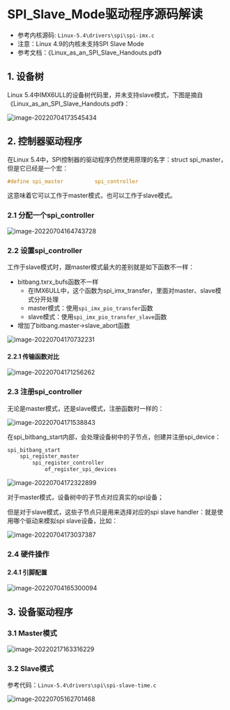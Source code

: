 # SPI_Slave_Mode驱动程序源码解读 #

* 参考内核源码: `Linux-5.4\drivers\spi\spi-imx.c`
* 注意：Linux 4.9的内核未支持SPI Slave Mode
* 参考文档：《Linux_as_an_SPI_Slave_Handouts.pdf》

## 1. 设备树

Linux 5.4中IMX6ULL的设备树代码里，并未支持slave模式，下图是摘自《Linux_as_an_SPI_Slave_Handouts.pdf》：

![image-20220704173545434](pic/102_dts_for_slave_mode.png)



## 2. 控制器驱动程序

在Linux 5.4中，SPI控制器的驱动程序仍然使用原理的名字：struct spi_master，但是它已经是一个宏：

```c
#define spi_master			spi_controller
```

这意味着它可以工作于master模式，也可以工作于slave模式。



### 2.1 分配一个spi_controller

![image-20220704164743728](pic/95_alloc_spi_controller.png)



### 2.2 设置spi_controller

工作于slave模式时，跟master模式最大的差别就是如下函数不一样：

* bitbang.txrx_bufs函数不一样
  * 在IMX6ULL中，这个函数为spi_imx_transfer，里面对master、slave模式分开处理
  * master模式：使用`spi_imx_pio_transfer`函数
  * slave模式：使用`spi_imx_pio_transfer_slave`函数
* 增加了bitbang.master->slave_abort函数

![image-20220704170732231](pic/97_spi_controller_set_for_slave.png)



#### 2.2.1 传输函数对比

![image-20220704171256262](pic/98_tx_rx_bufs_for_master_and_slave.png)



### 2.3 注册spi_controller

无论是master模式，还是slave模式，注册函数时一样的：

![image-20220704171538843](pic/99_register_spi_controller.png)

在spi_bitbang_start内部，会处理设备树中的子节点，创建并注册spi_device：

```c
spi_bitbang_start
    spi_register_master
    	spi_register_controller
    		of_register_spi_devices
```

![image-20220704172322899](pic/100_of_register_spi_devices.png)



对于master模式，设备树中的子节点对应真实的spi设备；

但是对于slave模式，这些子节点只是用来选择对应的spi slave handler：就是使用哪个驱动来模拟spi slave设备，比如：

![image-20220704173037387](pic/101_dts_and_slave_handler.png)



### 2.4 硬件操作

#### 2.4.1 引脚配置

![image-20220704165300094](pic/96_pin_config_for_spi_slave.png)



## 3. 设备驱动程序

### 3.1 Master模式

![image-20220217163316229](pic/09_spi_drv_frame.png)



### 3.2 Slave模式

参考代码：`Linux-5.4\drivers\spi\spi-slave-time.c`

![image-20220705162701468](pic/103_slave_handler_dts.png)